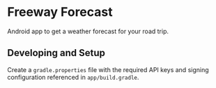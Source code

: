 # Freeway Forecast

Android app to get a weather forecast for your road trip.

## Developing and Setup

Create a `gradle.properties` file with the required API keys and signing
configuration referenced in `app/build.gradle`.
